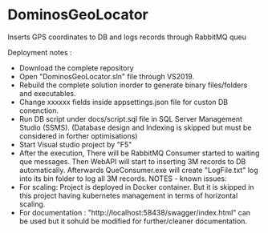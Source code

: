 # DominosGeoLocator
Inserts GPS coordinates to DB and logs records through RabbitMQ queu

Deployment notes :

- Download the complete repository
- Open "DominosGeoLocator.sln" file through VS2019.
- Rebuild the complete solution inorder to generate binary files/folders and executables.
- Change xxxxxx fields inside  appsettings.json  file for custon DB conenction.
- Run DB script under docs/script.sql file in SQL Server Management Studio (SSMS). (Database design and Indexing is skipped but must be considered in forther optimisations)
- Start Visual studio project by "F5"
- After the execution, There will be RabbitMQ Consumer started to waiting que messages. Then WebAPI will start to inserting 3M records to DB automatically. Afterwards QueConsumer.exe will create "LogFile.txt" log into its bin folder to log all 3M records.
NOTES - known issues:
- For scaling: Project is deployed in Docker container. But it is skipped in this project having kubernetes management in terms of horizontal scaling.
- For documentation : "http://localhost:58438/swagger/index.html" can be used but it sohuld be modified for further/cleaner documentation.
